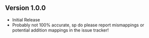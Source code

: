 ## Version 1.0.0

- Initial Release
- Probably not 100% accurate, sp do please report mismappings or potential addition mappings in the issue tracker!
